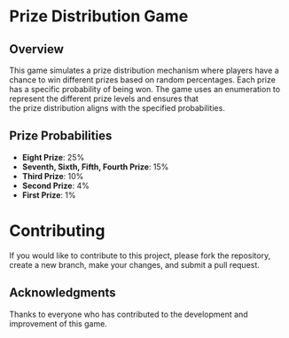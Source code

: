 # Prize Distribution Game
## Overview 
  This game simulates a prize distribution mechanism where players have a chance to win different prizes based on random percentages. Each prize has a specific probability of being won. The game uses an enumeration to represent the different prize levels and ensures that   
  the prize distribution aligns with the specified probabilities.
## Prize Probabilities
* <strong>Eight Prize</strong>: 25%
* <strong>Seventh, Sixth, Fifth, Fourth Prize</strong>: 15%
* <strong>Third Prize</strong>: 10%
* <strong>Second Prize</strong>: 4%
* <strong>First Prize</strong>: 1%
# Contributing 
  If you would like to contribute to this project, please fork the repository, create a new branch, make your changes, and submit a pull request.
## Acknowledgments
  Thanks to everyone who has contributed to the development and improvement of this game.
